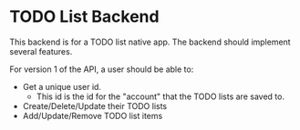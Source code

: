 # TODO List Backend
This backend is for a TODO list native app. The backend should implement several features.

For version 1 of the API, a user should be able to:
- Get a unique user id.
    - This id is the id for the "account" that the TODO lists are saved to.
- Create/Delete/Update their TODO lists
- Add/Update/Remove TODO list items